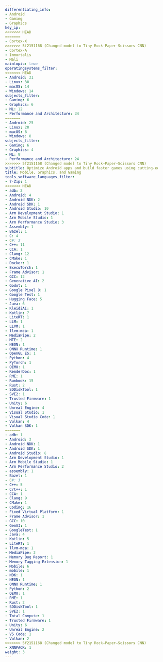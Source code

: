 ```yaml
---
differentiating_info:
- Android
- Gaming
- Graphics
key_ip:
<<<<<<< HEAD
=======
- Cortex-X
>>>>>>> 5f2151168 (Changed model to Tiny Rock–Paper–Scissors CNN)
- Cortex-A
- Immortalis
- Mali
maintopic: true
operatingsystems_filter:
<<<<<<< HEAD
- Android: 31
- Linux: 30
- macOS: 14
- Windows: 14
subjects_filter:
- Gaming: 6
- Graphics: 6
- ML: 12
- Performance and Architecture: 34
=======
- Android: 25
- Linux: 20
- macOS: 8
- Windows: 8
subjects_filter:
- Gaming: 6
- Graphics: 4
- ML: 8
- Performance and Architecture: 24
>>>>>>> 5f2151168 (Changed model to Tiny Rock–Paper–Scissors CNN)
subtitle: Optimize Android apps and build faster games using cutting-edge Arm tech
title: Mobile, Graphics, and Gaming
tools_software_languages_filter:
- 7-Zip: 1
<<<<<<< HEAD
- adb: 2
- Android: 4
- Android NDK: 2
- Android SDK: 1
- Android Studio: 10
- Arm Development Studio: 1
- Arm Mobile Studio: 1
- Arm Performance Studio: 3
- Assembly: 1
- Bazel: 1
- C: 4
- C#: 3
- C++: 11
- CCA: 1
- Clang: 12
- CMake: 1
- Docker: 1
- ExecuTorch: 1
- Frame Advisor: 1
- GCC: 12
- Generative AI: 2
- Godot: 1
- Google Pixel 8: 1
- Google Test: 1
- Hugging Face: 5
- Java: 6
- KleidiAI: 1
- Kotlin: 7
- LiteRT: 1
- LLM: 1
- LLVM: 1
- llvm-mca: 1
- MediaPipe: 2
- MTE: 2
- NEON: 1
- ONNX Runtime: 1
- OpenGL ES: 1
- Python: 4
- PyTorch: 1
- QEMU: 1
- RenderDoc: 1
- RME: 1
- Runbook: 15
- Rust: 2
- SDDiskTool: 1
- SVE2: 1
- Trusted Firmware: 1
- Unity: 6
- Unreal Engine: 4
- Visual Studio: 1
- Visual Studio Code: 1
- Vulkan: 4
- Vulkan SDK: 1
=======
- adb: 1
- Android: 3
- Android NDK: 1
- Android SDK: 1
- Android Studio: 8
- Arm Development Studio: 1
- Arm Mobile Studio: 1
- Arm Performance Studio: 2
- assembly: 1
- Bazel: 1
- C#: 3
- C++: 5
- C/C++: 1
- CCA: 1
- Clang: 9
- CMake: 1
- Coding: 16
- Fixed Virtual Platform: 1
- Frame Advisor: 1
- GCC: 10
- GenAI: 1
- GoogleTest: 1
- Java: 4
- Kotlin: 5
- LiteRT: 1
- llvm-mca: 1
- MediaPipe: 2
- Memory Bug Report: 1
- Memory Tagging Extension: 1
- Mobile: 6
- mobile: 1
- NDK: 1
- NEON: 1
- ONNX Runtime: 1
- Python: 2
- QEMU: 1
- RME: 1
- Rust: 2
- SDDiskTool: 1
- SVE2: 1
- Total Compute: 1
- Trusted Firmware: 1
- Unity: 6
- Unreal Engine: 2
- VS Code: 1
- Vulkan: 2
>>>>>>> 5f2151168 (Changed model to Tiny Rock–Paper–Scissors CNN)
- XNNPACK: 1
weight: 3
---
```

